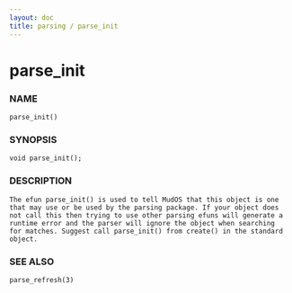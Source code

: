 ```yaml
---
layout: doc
title: parsing / parse_init
---
```

# parse_init

### NAME

    parse_init()

### SYNOPSIS

    void parse_init();

### DESCRIPTION

    The efun parse_init() is used to tell MudOS that this object is one
    that may use or be used by the parsing package. If your object does
    not call this then trying to use other parsing efuns will generate a
    runtime error and the parser will ignore the object when searching
    for matches. Suggest call parse_init() from create() in the standard
    object.

### SEE ALSO

    parse_refresh(3)


